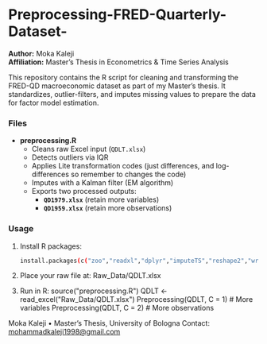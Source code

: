 # Preprocessing-FRED-Quarterly-Dataset-

**Author:** Moka Kaleji  
**Affiliation:** Master’s Thesis in Econometrics & Time Series Analysis  

This repository contains the R script for cleaning and transforming the FRED-QD macroeconomic dataset as part of my Master’s thesis. It standardizes, outlier-filters, and imputes missing values to prepare the data for factor model estimation.

### Files
- **preprocessing.R**  
  - Cleans raw Excel input (`QDLT.xlsx`)
  - Detects outliers via IQR
  - Applies Lite transformation codes (just differences, and log-differences so remember to changes the code)
  - Imputes with a Kalman filter (EM algorithm)
  - Exports two processed outputs:
    - **`QD1979.xlsx`** (retain more variables)
    - **`QD1959.xlsx`** (retain more observations)

### Usage

1. Install R packages:
   ```bash
   install.packages(c("zoo","readxl","dplyr","imputeTS","reshape2","writexl"))

2. Place your raw file at:
Raw_Data/QDLT.xlsx

3. Run in R:
source("preprocessing.R")
QDLT <- read_excel("Raw_Data/QDLT.xlsx")
Preprocessing(QDLT, C = 1)  # More variables
Preprocessing(QDLT, C = 2)  # More observations


Moka Kaleji • Master’s Thesis, University of Bologna
Contact: mohammadkaleji1998@gmail.com
